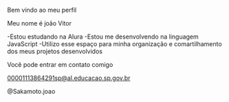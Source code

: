 Bem vindo ao meu perfil

Meu nome é joão Vitor

-Estou estudando na Alura
-Estou me desenvolvendo na linguagem JavaScript
-Utilizo esse espaço para minha organização e comartilhamento dos meus projetos desenvolvidos

Vocẽ pode entrar em contato comigo 

00001113864291sp@al.educacao.sp.gov.br

@Sakamoto.joao
